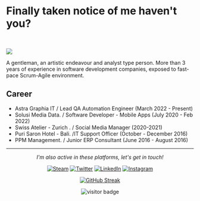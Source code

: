 # Finally taken notice of me haven't you?
<br>

![](https://github.com/reinskywalker/reinskywalker/blob/main/assets/header.png)

A gentleman, an artistic endeavour and analyst type person. More than 3 years of experience in software development companies, exposed to fast-pace Scrum-Agile environment.

## Career
- Astra Graphia IT / Lead QA Automation Engineer (March 2022 - Present)  
- Solusi Media Data. / Software Developer - Mobile Apps (July 2020 - Feb 2022)
- Swiss Atelier - Zurich . / Social Media Manager (2020-2021)
- Puri Saron Hotel - Bali. /IT Support Officer (October - December 2016)
- PPM Management. / Junior ERP Consultant (June 2016 - August 2016)
  
<hr>
<p align="center">
  <i>I'm also active in these platforms, let's get in touch!</i>


<div align="center">

<a href="">[![Steam](https://img.shields.io/badge/Steam-9AA6B1.svg?logo=Steam&logoColor=white)](https://steamcommunity.com/id/reinskywalker/)</a>
<a href="">[![Twitter](https://img.shields.io/badge/Twitter-%231DA1F2.svg?logo=Twitter&logoColor=white)](https://twitter.com/reinskywalker)</a>
<a href="">[![LinkedIn](https://img.shields.io/badge/LinkedIn-%230077B5.svg?logo=linkedin&logoColor=white)](https://linkedin.com/in/reinskywalker)</a>
<a href="">[![Instagram](https://img.shields.io/badge/Instagram-%23E4405F.svg?logo=Instagram&logoColor=white)](https://instagram.com/reinskywalker)</a>
  
</div>

<!-- <p align="center">
  <img height="180em" src="https://github-readme-stats-ruby-one.vercel.app/api?username=reinskywalker&show_icons=true&border_color=777777&theme=transparent#gh-dark-mode-only"/>
  <img height="180em" src="https://github-readme-stats-ruby-one.vercel.app/api/top-langs/?username=reinskywalker&layout=compact&border_color=777777&theme=transparent#gh-dark-mode-only"/>
</p> -->


<div align="center">

<a href="https://github.com/reinskywalker"><img src="https://streak-stats.demolab.com?user=reinskywalker&theme=merko" alt="GitHub Streak" /></a>

</div>


<p  align="center">
<!--<img src="https://visitor-badge.glitch.me/badge?page_id=reinskywalker.reinskywalker" alt="visitor count"/> --> 
<img src="https://visitor-badge.laobi.icu/badge?page_id=reinskywalker.reinskywalker" alt="visitor badge"/>
</p>
</p>

